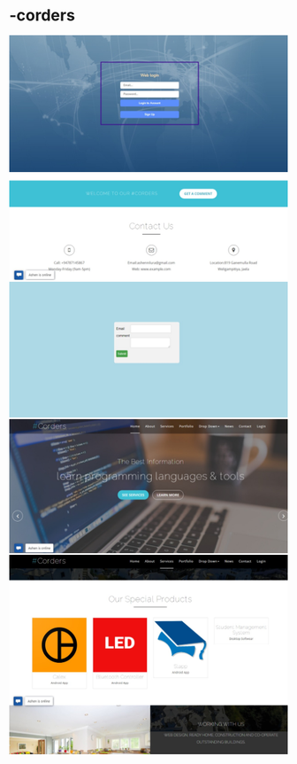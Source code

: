 # -corders
<img src="img/img1.jpeg">
<img src="img/img2.jpeg">
<img src="img/img3.jpeg">
<img src="img/img4.jpeg">
<img src="img/img5.jpeg">

